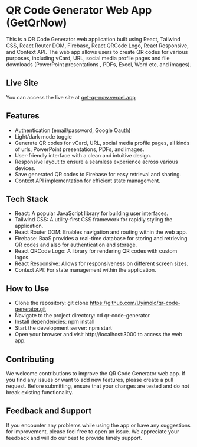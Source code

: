# QR Code Generator Web App (GetQrNow)

This is a QR Code Generator web application built using React, Tailwind CSS, React Router DOM, Firebase, React QRCode Logo, React Responsive, and Context API. The web app allows users to create QR codes for various purposes, including vCard, URL, social media profile pages and file downloads (PowerPoint presentations , PDFs, Excel, Word etc, and images).

## Live Site

You can access the live site at [get-qr-now.vercel.app](react-qrcode-gen.vercel.app)

## Features

- Authentication (email/password, Google Oauth)
- Light/dark mode toggle
- Generate QR codes for vCard, URL, social media profile pages, all kinds of urls, PowerPoint presentations, PDFs, and images.
- User-friendly interface with a clean and intuitive design.
- Responsive layout to ensure a seamless experience across various devices.
- Save generated QR codes to Firebase for easy retrieval and sharing.
- Context API implementation for efficient state management.

## Tech Stack

- React: A popular JavaScript library for building user interfaces.
- Tailwind CSS: A utility-first CSS framework for rapidly styling the application.
- React Router DOM: Enables navigation and routing within the web app.
- Firebase: BaaS provides a real-time database for storing and retrieving QR codes and also for authentication and storage.
- React QRCode Logo: A library for rendering QR codes with custom logos.
- React Responsive: Allows for responsiveness on different screen sizes.
- Context API: For state management within the application.

## How to Use

- Clone the repository: git clone https://github.com/Uyimolo/qr-code-generator.git
- Navigate to the project directory: cd qr-code-generator
- Install dependencies: npm install
- Start the development server: npm start
- Open your browser and visit http://localhost:3000 to access the web app.

## Contributing

We welcome contributions to improve the QR Code Generator web app. If you find any issues or want to add new features, please create a pull request. Before submitting, ensure that your changes are tested and do not break existing functionality.

## Feedback and Support

If you encounter any problems while using the app or have any suggestions for improvement, please feel free to open an issue. We appreciate your feedback and will do our best to provide timely support.
